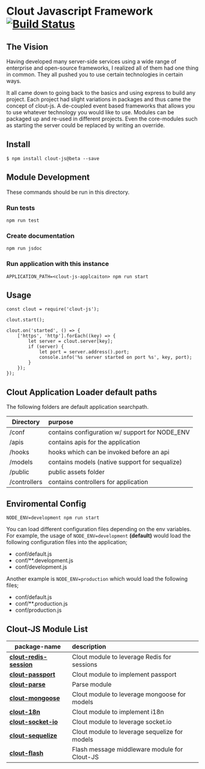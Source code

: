 Clout Javascript Framework [![Build Status](https://travis-ci.org/clout-stack/clout-js.svg?branch=master)](https://travis-ci.org/clout-stack/clout-js)
===========

## The Vision
Having developed many server-side services using a wide range of enterprise and open-source frameworks, I realized all of them had one thing in common. They all pushed you to use certain technologies in certain ways.

It all came down to going back to the basics and using express to build any project. Each project had slight variations in packages and thus came the concept of clout-js. A de-coupled event based frameworks that allows you to use whatever technology you would like to use. Modules can be packaged up and re-used in different projects. Even the core-modules such as starting the server could be replaced by writing an override.

## Install
```
$ npm install clout-js@beta --save
```

## Module Development
These commands should be run in this directory.

### Run tests
```npm run test```

### Create documentation
```npm run jsdoc```

### Run application with this instance
```APPLICATION_PATH=<clout-js-applcaiton> npm run start```

## Usage
```
const clout = require('clout-js');

clout.start();

clout.on('started', () => {
	['https', 'http'].forEach((key) => {
		let server = clout.server[key];
		if (server) {
			let port = server.address().port;
			console.info('%s server started on port %s', key, port);
		}
	});
});

```

## Clout Application Loader default paths
The following folders are default application searchpath.

| Directory     | purpose       									|
| ------------- | :------------------------------------------------ |
| /conf 		| contains configuration w/ support for NODE_ENV 	|
| /apis 		| contains apis for the application 				| [Create API Endpoint](http://clout-stack.github.io/clout-js/tutorial-create-api-endpoint.html)
| /hooks 		| hooks which can be invoked before an api 			|
| /models 		| contains models (native support for sequalize) 	|
| /public 		| public assets folder								|
| /controllers 	| contains controllers for application 				|

## Enviromental Config
```NODE_ENV=development npm run start```

You can load different configuration files depending on the env variables. For example, the usage of ```NODE_ENV=development``` **(default)** would load the following configuration files into the application;
- conf/default.js
- conf/**.development.js
- conf/development.js

Another example is ```NODE_ENV=production``` which would load the following files;
- conf/default.js
- conf/**.production.js
- conf/production.js

## Clout-JS Module List
| package-name | description |
| ------------- | :------- |
| **[clout-redis-session](https://github.com/clout-js-modules/clout-redis-session)** | Clout module to leverage Redis for sessions |
| **[clout-passport](https://github.com/clout-js-modules/clout-passport)** | Clout module to implement passport |
| **[clout-parse](https://github.com/clout-js-modules/clout-parse)** | Parse module |
| **[clout-mongoose](https://github.com/clout-js-modules/clout-mongoose)** | Clout module to leverage mongoose for models |
| **[clout-18n](https://github.com/clout-js-modules/clout-18n)** | Clout module to implement i18n |
| **[clout-socket-io](https://github.com/clout-js-modules/clout-socket-io)** | Clout module to leverage socket.io |
| **[clout-sequelize](https://github.com/clout-js-modules/clout-sequelize)** | Clout module to leverage sequelize for models |
| **[clout-flash](https://github.com/clout-js-modules/clout-flash)** | Flash message middleware module for Clout-JS |